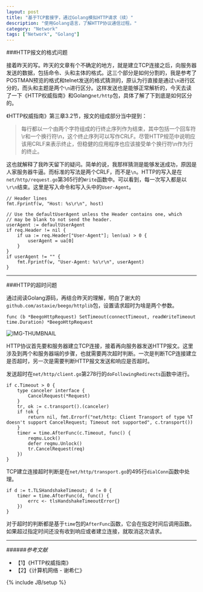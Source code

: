 ```yaml
---
layout: post
title: "基于TCP套接字，通过Golang模拟HTTP请求（续）"
description: "使用Golang语言，了解HTTP协议通信过程。"
category: "Network"
tags: ["Network", "Golang"]
---
```


###HTTP报文的格式问题

接着昨天的写。昨天的文章有个不确定的地方，就是建立TCP连接之后，向服务器发送的数据，包括命令、头和主体的格式。这三个部分是如何分割的，我是参考了POSTMAN预览的格式和telnet发送的格式猜测的，原认为行直接是通过`\n`进行区分的，而头和主题是两个`\n`进行区分。这样发送也是能够正常解析的，今天去读了一下《HTTP权威指南》和Golang`net/http`包，具体了解了下到底是如何区分的。

《HTTP权威指南》第三章3.2节，报文的组成部分当中提到：

> 每行都以一个由两个字符组成的行终止序列作为结束，其中包括一个回车符\r和一个换行符\n，这个终止序列可以写作CRLF。尽管HTTP规范中说明应该用CRLF来表示终止，但稳健的应用程序也应该接受单个换行符\n作为行的终止。

这也就解释了我昨天留下的疑问。简单的说，我那样猜测是能够发送成功，原因是人家服务器牛逼。而标准的写法是两个CRLF，而不是`\n`。HTTP的写入是在`net/http/request.go`第365行的`Write`函数中。可以看到，每一次写入都是以`\r\n`结束。这里是写入命令和写入头中的`User-Agent`。

	// Header lines
	fmt.Fprintf(w, "Host: %s\r\n", host)

	// Use the defaultUserAgent unless the Header contains one, which
	// may be blank to not send the header.
	userAgent := defaultUserAgent
	if req.Header != nil {
		if ua := req.Header["User-Agent"]; len(ua) > 0 {
			userAgent = ua[0]
		}
	}
	if userAgent != "" {
		fmt.Fprintf(w, "User-Agent: %s\r\n", userAgent)
	}

---

###HTTP的超时问题

通过阅读Golang源码，再结合昨天的理解，明白了谢大的`github.com/astaxie/beego/httplib`包，设置请求超时为啥是两个参数。

	func (b *BeegoHttpRequest) SetTimeout(connectTimeout, readWriteTimeout time.Duration) *BeegoHttpRequest

![IMG-THUMBNAIL](http://cyeam.qiniudn.com/http_timeout.png)

HTTP协议首先要和服务器建立TCP连接，接着再向服务器发送HTTP报文。这里涉及到两个和服务器端的步骤，也就需要两次超时判断。一次是判断TCP连接建立是否超时，另一次是需要判断HTTP报文发送和响应是否超时。

发送超时在`net/http/client.go`第278行的`doFollowingRedirects`函数中进行。

	if c.Timeout > 0 {
		type canceler interface {
			CancelRequest(*Request)
		}
		tr, ok := c.transport().(canceler)
		if !ok {
			return nil, fmt.Errorf("net/http: Client Transport of type %T doesn't support CancelRequest; Timeout not supported", c.transport())
		}
		timer = time.AfterFunc(c.Timeout, func() {
			reqmu.Lock()
			defer reqmu.Unlock()
			tr.CancelRequest(req)
		})
	}

TCP建立连接超时判断是在`net/http/transport.go`的495行`dialConn`函数中处理。

	if d := t.TLSHandshakeTimeout; d != 0 {
		timer = time.AfterFunc(d, func() {
			errc <- tlsHandshakeTimeoutError{}
		})
	}

对于超时的判断都是基于`time`包的`AfterFunc`函数，它会在指定时间后调用函数。如果超过指定时间还没有收到响应或者建立连接，就取消这次请求。

---

######*参考文献*
+ 【1】《HTTP权威指南》
+ 【2】《计算机网络 - 谢希仁》

{% include JB/setup %}